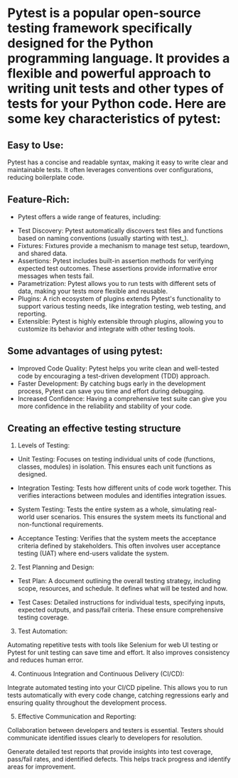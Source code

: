 # Pytest is a popular open-source testing framework specifically designed for the Python programming language. It provides a flexible and powerful approach to writing unit tests and other types of tests for your Python code. Here are some key characteristics of pytest:

## Easy to Use: 
Pytest has a concise and readable syntax, making it easy to write clear and maintainable tests. It often leverages conventions over configurations, reducing boilerplate code.

## Feature-Rich: 
* Pytest offers a wide range of features, including:
- Test Discovery: Pytest automatically discovers test files and functions based on naming conventions (usually starting with test_).
- Fixtures: Fixtures provide a mechanism to manage test setup, teardown, and shared data.
- Assertions: Pytest includes built-in assertion methods for verifying expected test outcomes. These assertions provide informative error messages when tests fail.
- Parametrization: Pytest allows you to run tests with different sets of data, making your tests more flexible and reusable.
- Plugins: A rich ecosystem of plugins extends Pytest's functionality to support various testing needs, like integration testing, web testing, and reporting.
- Extensible:  Pytest is highly extensible through plugins, allowing you to customize its behavior and integrate with other testing tools.

## Some advantages of using pytest:

* Improved Code Quality: Pytest helps you write clean and well-tested code by encouraging a test-driven development (TDD) approach.
* Faster Development: By catching bugs early in the development process, Pytest can save you time and effort during debugging.
* Increased Confidence: Having a comprehensive test suite can give you more confidence in the reliability and stability of your code.

## Creating an effective testing structure
1. Levels of Testing:

- Unit Testing:  Focuses on testing individual units of code (functions, classes, modules) in isolation. This ensures each unit functions as designed.

- Integration Testing:  Tests how different units of code work together. This verifies interactions between modules and identifies integration issues.

- System Testing:  Tests the entire system as a whole, simulating real-world user scenarios. This ensures the system meets its functional and non-functional requirements.

- Acceptance Testing:  Verifies that the system meets the acceptance criteria defined by stakeholders. This often involves user acceptance testing (UAT) where end-users validate the system.

2. Test Planning and Design:

- Test Plan:  A document outlining the overall testing strategy, including scope, resources, and schedule. It defines what will be tested and how.

- Test Cases:  Detailed instructions for individual tests, specifying inputs, expected outputs, and pass/fail criteria. These ensure comprehensive testing coverage.

3. Test Automation:

Automating repetitive tests with tools like Selenium for web UI testing or Pytest for unit testing can save time and effort. It also improves consistency and reduces human error.

4. Continuous Integration and Continuous Delivery (CI/CD):

Integrate automated testing into your CI/CD pipeline. This allows you to run tests automatically with every code change, catching regressions early and ensuring quality throughout the development process.

5. Effective Communication and Reporting:

Collaboration between developers and testers is essential. Testers should communicate identified issues clearly to developers for resolution.

Generate detailed test reports that provide insights into test coverage, pass/fail rates, and identified defects. This helps track progress and identify areas for improvement.